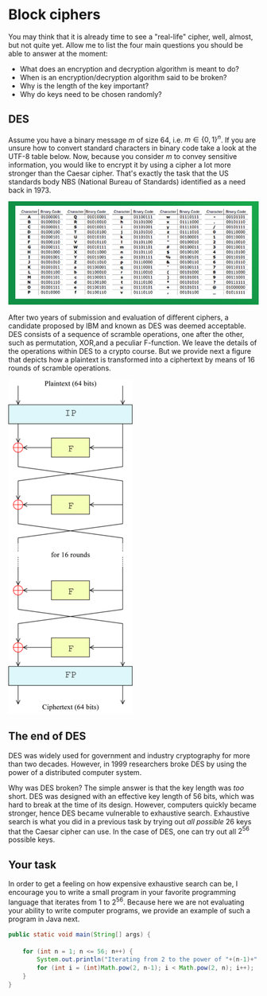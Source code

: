 # Block ciphers

You may think that it is already time to see a "real-life" cipher, well, almost, but not quite yet. Allow me to list the four main questions you should be able to answer at the moment:

* What does an encryption and decryption algorithm is meant to do?
* When is an encryption/decryption algorithm said to be broken?
* Why is the length of the key important? 
* Why do keys need to be chosen randomly?

## DES

Assume you have a binary message $m$ of size $64$, i.e. $m \in \{0, 1\}^n$. If you are unsure how to convert standard characters in binary code take a look at the UTF-8 table below. Now, because you consider $m$ to convey sensitive information, you would like to encrypt it by using a cipher a lot more stronger than the Caesar cipher. That's exactly the task that the US standards body NBS (National Bureau of Standards) identified as a need back in 1973. 

![GitHub Logo](./images/binary-conversion.png)
<!--- (source: http://www.sciencefriday.com/wp-content/uploads/2015/08/UTF8-Table-7802.png) -->

After two years of submission and evaluation of different ciphers, a candidate proposed by IBM and known as DES was deemed acceptable. DES consists of a sequence of scramble operations, one after the other, such as permutation, XOR,and a peculiar F-function. We leave the details of the operations within DES to a crypto course. But we provide next a figure that depicts how a plaintext is transformed into a ciphertext by means of $16$ rounds of scramble operations. 

![GitHub Logo](./images/DES.png)
<!--- (source: https://upload.wikimedia.org/wikipedia/commons/thumb/6/6a/DES-main-network.png/250px-DES-main-network.png) -->

## The end of DES

DES was widely used for government and industry cryptography for more than two decades. However, in 1999 researchers broke DES by using the power of a  distributed computer system.

Why was DES broken? The simple answer is that the key length was *too* short. DES was designed with an effective key length of 56 bits, which was hard to break at the time of its design. However, computers quickly became stronger, hence DES became vulnerable to exhaustive search. Exhaustive search is what you did in a previous task by trying out *all possible* 26 keys that the Caesar cipher can use. In the case of DES, one can try out all $2^{56}$ possible keys. 

## Your task

In order to get a feeling on how expensive exhaustive search can be, I encourage you to write a small program in your favorite programming language that iterates from 1 to $2^{56}$. Because here we are not evaluating your ability to write computer programs, we provide an example of such a program in Java next. 

~~~ java
public static void main(String[] args) {
    
    for (int n = 1; n <= 56; n++) {
        System.out.println("Iterating from 2 to the power of "+(n-1)+" to 2 to the power of "+n);
        for (int i = (int)Math.pow(2, n-1); i < Math.pow(2, n); i++);
    }
}
~~~

